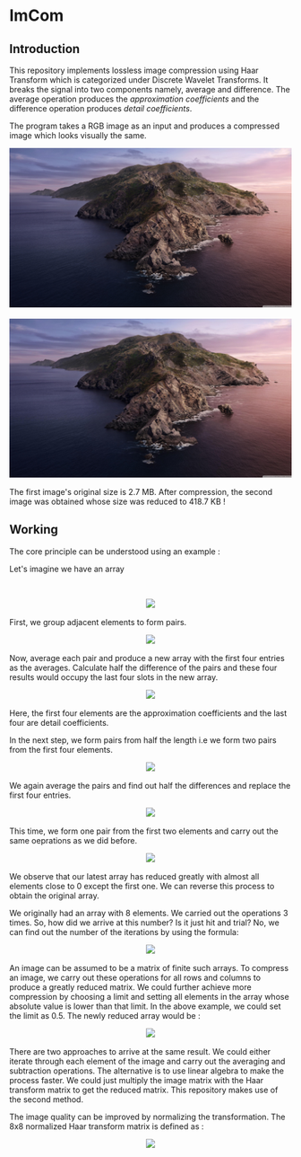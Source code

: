 # ImCom

<h2>Introduction</h2>
<p> This repository implements lossless image compression using Haar Transform which is categorized under Discrete Wavelet Transforms. It breaks the signal into two components namely, average and difference. The average operation produces the <i>approximation coefficients</i> and the difference operation produces <i>detail coefficients</i>.
<p> The program takes a RGB image as an input and produces a compressed image which looks visually the same.</p>


<p align="center">
  <img src="/Assets/abc.jpg">&emsp; &emsp; &emsp;
  <img src="/Assets/decompressed.jpg">
  </p>

<p> The first image's original size is 2.7 MB. After compression, the second image was obtained whose size was reduced to 418.7 KB !</p>


<h2>Working</h2>

<p> The core principle can be understood using an example :</p>
<p> Let's imagine we have an array </p> <br>
<p align="center"> <img src="https://render.githubusercontent.com/render/math?math=A = [1, 2, 3, 4, 5, 6, 7, 8]"></p>
<p> First, we group adjacent elements to form pairs.</p>
<p align="center"> <img src="https://render.githubusercontent.com/render/math?math=|1, 2|, |3, 4|, |5, 6|, |7, 8|"></p>
<p> Now, average each pair and produce a new array with the first four entries as the averages. Calculate half the difference of the pairs and these four results would occupy the last four slots in the new array.</p>
<p align="center"> <img src="https://render.githubusercontent.com/render/math?math=A' = [+1.5, +3.5, +5.5, +7.5, -0.5, -0.5, -0.5, -0.5]"></p>
<p> Here, the first four elements are the approximation coefficients and the last four are detail coefficients.</p>
<p> In the next step, we form pairs from half the length i.e we form two pairs from the first four elements.</p>
<p align="center"> <img src="https://render.githubusercontent.com/render/math?math=|1.5, 3.5|, |5.5, 7.5|"></p>
<p> We again average the pairs and find out half the differences and replace the first four entries.</p>
<p align="center"> <img src="https://render.githubusercontent.com/render/math?math=A'' = [2.5, 6.5, -1.0, -1.0, -0.5, -0.5, -0.5, -0.5, -0.5]"></p>
<p> This time, we form one pair from the first two elements and carry out the same oeprations as we did before.</p>
<p align="center"> <img src="https://render.githubusercontent.com/render/math?math=A''' = [4.5, -2.0, -1.0, -1.0, -0.5, -0.5, -0.5, -0.5, -0.5]"></p>

<p> We observe that our latest array has reduced greatly with almost all elements close to 0 except the first one. We can reverse this process to obtain the original array.</p>
<p> We originally had an array with 8 elements. We carried out the operations 3 times. So, how did we arrive at this number? Is it just hit and trial? No, we can find out the number of the iterations by using the formula:</p>
<p align="center"> <img src="https://render.githubusercontent.com/render/math?math=n= log(array~length)/log(2)"></p>

<p> An image can be assumed to be a matrix of finite such arrays. To compress an image, we carry out these operations for all rows and columns to produce a greatly reduced matrix. We could further achieve more compression by choosing a limit and setting all elements in the array whose absolute value is lower than that limit. In the above example, we could set the limit as 0.5. The newly reduced array would be :</p>
<p align="center"> <img src="https://render.githubusercontent.com/render/math?math=A''' = [4.5, -2.0, -1.0, -1.0, 0, 0, 0, 0, 0]"></p>

<p> There are two approaches to arrive at the same result. We could either iterate through each element of the image and carry out the averaging and subtraction operations. The alternative is to use linear algebra to make the process faster. We could just multiply the image matrix with the Haar transform matrix to get the reduced matrix. This repository makes use of the second method. </p>
  
<p> The image quality can be improved by normalizing the transformation. The 8x8 normalized Haar transform matrix is defined as :</p>
<p align="center"> <img src="https://render.githubusercontent.com/render/math?math=H%20%3D%0A%5Cbegin%7Bpmatrix%7D%0A0.35355%20%26%200.35355%20%26%200.50000%20%26%200.00000%20%26%200.70711%20%26%200.00000%20%26%200.00000%20%26%200.00000%5C%5C%0A0.35355%20%26%200.35355%20%26%200.50000%20%26%200.00000%20%26%20-0.70711%20%26%200.00000%20%26%200.00000%20%26%200.00000%5C%5C%0A0.35355%20%26%200.35355%20%26%20-0.50000%20%26%200.00000%20%26%200.00000%20%26%200.70711%20%26%200.00000%20%26%200.00000%5C%5C%0A0.35355%20%26%200.35355%20%26%20-0.50000%20%26%200.00000%20%26%200.00000%20%26%20-0.70711%20%26%200.00000%20%26%200.00000%5C%5C%0A0.35355%20%26%20-0.35355%20%26%200.00000%20%26%200.50000%20%26%200.00000%20%26%200.00000%20%26%200.70711%20%26%200.00000%5C%5C%0A0.35355%20%26%20-0.35355%20%26%200.00000%20%26%200.50000%20%26%200.00000%20%26%200.00000%20%26%20-0.70711%20%26%200.00000%5C%5C%0A0.35355%20%26%20-0.35355%20%26%200.00000%20%26%20-0.50000%20%26%200.00000%20%26%200.00000%20%26%200.00000%20%26%200.70711%5C%5C%0A0.35355%20%26%20-0.35355%20%26%200.00000%20%26%20-0.50000%20%26%200.00000%2C%20%26%200.00000%20%26%200.00000%20%26%20-0.70711%20%20%0A%5Cend%7Bpmatrix%7D"></p>
